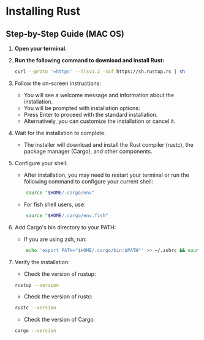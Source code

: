 # Installing Rust

## Step-by-Step Guide (MAC OS)

1. **Open your terminal.**

2. **Run the following command to download and install Rust:**
    ```bash
    curl --proto '=https' --tlsv1.2 -sSf https://sh.rustup.rs | sh
    ```
3. Follow the on-screen instructions:

    - You will see a welcome message and information about the installation.
    - You will be prompted with installation options:
    - Press Enter to proceed with the standard installation.
    - Alternatively, you can customize the installation or cancel it.

4. Wait for the installation to complete.

   - The installer will download and install the Rust compiler (rustc), the package manager (Cargo), and other components.

5. Configure your shell:
   - After installation, you may need to restart your terminal or run the following command to configure your current shell:
    ```bash
        source "$HOME/.cargo/env"
    ```
    - For fish shell users, use:
    ```bash
        source "$HOME/.cargo/env.fish"
    ```

6. Add Cargo's bin directory to your PATH:
    - If you are using zsh, run:
    ```bash
        echo 'export PATH="$HOME/.cargo/bin:$PATH"' >> ~/.zshrc && source ~/.zshrc
    ```

7. Verify the installation:
    - Check the version of rustup:
    ```bash
    rustup --version
    ```
    - Check the version of rustc:
    ```bash
    rustc --version
    ```
    - Check the version of Cargo:
    ```bash
    cargo --version
    ```
